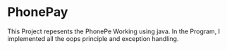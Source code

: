 # PhonePay
This Project repesents the PhonePe Working using java.
In the Program, I implemented all the oops principle and exception handling.
